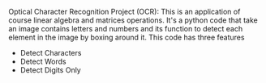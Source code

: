Optical Character Recognition Project (OCR): 
This is an application of course linear algebra and matrices operations.
It's a python code that take an image contains letters and numbers and its function to detect each element in the image by boxing around it.
This code has three features 
-	Detect Characters
-	Detect Words
-	Detect Digits Only 
